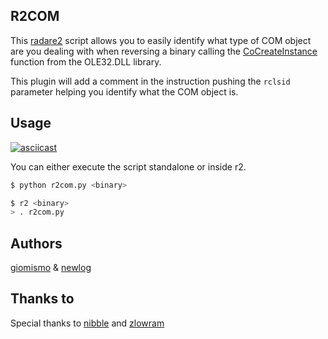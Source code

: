 R2COM
-----

This [radare2](https://www.radare.org/r/) script allows you to easily identify what type of COM object are you dealing with when reversing a binary calling
the [CoCreateInstance](https://msdn.microsoft.com/en-us/library/windows/desktop/ms686615(v=vs.85).aspx) function from
the OLE32.DLL library.

This plugin will add a comment in the instruction pushing the `rclsid` parameter helping you identify what the COM
object is.

Usage
-----

[![asciicast](https://asciinema.org/a/108918.png)](https://asciinema.org/a/108918)


You can either execute the script standalone or inside r2.

```bash
$ python r2com.py <binary>
```

```bash
$ r2 <binary>
> . r2com.py
```

Authors
------

[giomismo](https://github.com/giomismo) & [newlog](https://twitter.com/newlog_)

Thanks to
---------

Special thanks to [nibble](https://github.com/jroimartin) and [zlowram]()
